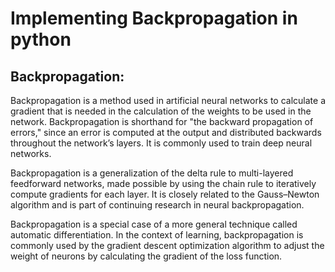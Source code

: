 # Implementing Backpropagation in python
## Backpropagation:
Backpropagation is a method used in artificial neural networks to calculate a gradient that is needed in the calculation of the weights to be used in the network. Backpropagation is shorthand for "the backward propagation of errors," since an error is computed at the output and distributed backwards throughout the network’s layers. It is commonly used to train deep neural networks.

Backpropagation is a generalization of the delta rule to multi-layered feedforward networks, made possible by using the chain rule to iteratively compute gradients for each layer. It is closely related to the Gauss–Newton algorithm and is part of continuing research in neural backpropagation.

Backpropagation is a special case of a more general technique called automatic differentiation. In the context of learning, backpropagation is commonly used by the gradient descent optimization algorithm to adjust the weight of neurons by calculating the gradient of the loss function.




